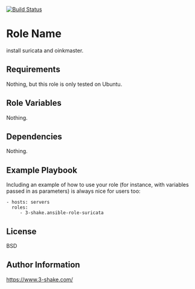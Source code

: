 [![Build Status](https://travis-ci.org/3-shake/ansible-role-suricata.svg?branch=master)](https://travis-ci.org/3-shake/ansible-role-suricata)

Role Name
=========

install suricata and oinkmaster.

Requirements
------------

Nothing, but this role is only tested on Ubuntu.

Role Variables
--------------

Nothing.

Dependencies
------------

Nothing.

Example Playbook
----------------

Including an example of how to use your role (for instance, with variables passed in as parameters) is always nice for users too:

    - hosts: servers
      roles:
         - 3-shake.ansible-role-suricata

License
-------

BSD

Author Information
------------------

https://www.3-shake.com/
